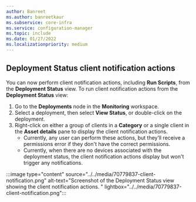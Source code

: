 ```yaml
---
author: Banreet
ms.author: banreetkaur
ms.subservice: core-infra
ms.service: configuration-manager
ms.topic: include
ms.date: 01/27/2022
ms.localizationpriority: medium
---
```


## <a name="bkmk_notify"></a> Deployment Status client notification actions
<!--7079837-->
You can now perform client notification actions, including **Run Scripts**, from the **Deployment Status** view. To run client notification actions from the **Deployment Status** view:
1. Go to the **Deployments** node in the **Monitoring** workspace.
1. Select a deployment, then select **View Status**, or double-click on the deployment.
1. Right-click on either a group of clients in a **Category** or a single client in the **Asset details** pane to display the client notification actions.
   - Currently, any user can perform these actions, but they’ll receive a permissions error if they don't have the correct permissions.
   - Currently, when there are no devices associated with the deployment status, the client notification actions display but won't trigger any notifications.
    
:::image type="content" source="../../media/70779837-client-notification.png" alt-text="Screenshot of the Deployment Status view showing the client notification actions. " lightbox="../../media/70779837-client-notification.png":::


